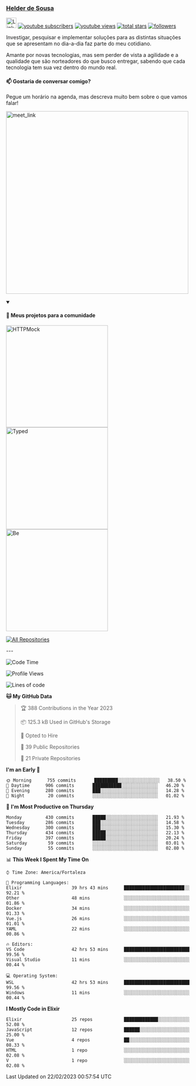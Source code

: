 <p align="left">
<a href="https://github.com/andridus">
    <h3>Helder de Sousa</h3></a>
</p>


<p align="left">
 <a href="https://linkedin.com/in/helder-de-sousa">
    <img height="28px" alt="Linkedin" title="Helder de Sousa" src="https://img.shields.io/badge/-linkedin-blue?style=flat-square&logo=Linkedin&logoColor=white&link=https://www.linkedin.com/in/helder-de-sousa""/></a>
  <a href="https://www.youtube.com/@vocedesenvolvedor?sub_confirmation=1">
    <img alt="youtube subscribers" title="Inscreva-se no canal Você, desenvolvedor" src="https://custom-icon-badges.demolab.com/youtube/channel/subscribers/UCh-qOj_p5CY_AfuR7fEYbwA?color=%23E05D44&label=V0CÊ,%20 DESENVOLVEDOR&logo=video&logoColor=white&style=for-the-badge&labelColor=CE4630""/></a>
  <a href="https://www.youtube.com/@vocedesenvolvedor">
    <img alt="youtube views" title="YouTube Visualizações" src="https://custom-icon-badges.demolab.com/youtube/channel/views/UCh-qOj_p5CY_AfuR7fEYbwA?color=%23E1AD0E&logo=video&logoColor=white&style=for-the-badge&labelColor=C79600"/></a>
  <a href="https://github.com/andridus?tab=repositories&sort=stargazers">
    <img alt="total stars" title="Total de Estrelas no GitHub" src="https://custom-icon-badges.demolab.com/github/stars/andridus?color=55960c&style=for-the-badge&labelColor=488207&logo=star"/></a>
  <a href="https://github.com/andridus?tab=followers">
    <img alt="followers" title="Siga-me on Github" src="https://custom-icon-badges.demolab.com/github/followers/andridus?color=236ad3&labelColor=1155ba&style=for-the-badge&logo=person-add&label=Follow&logoColor=white"/></a>
</p>

<p align="left">
 Investigar, pesquisar e implementar soluções para as distintas situações que se apresentam no dia-a-dia faz parte do meu cotidiano.

Amante por novas tecnologias, mas sem perder de vista a agilidade e a qualidade que são norteadores do que busco entregar, sabendo que cada tecnologia tem sua vez dentro do mundo real.
</p>

#### 📫 Gostaria de conversar comigo?

Pegue um horário na agenda, mas descreva muito bem sobre o que vamos falar!

<a href="https://calendly.com/andridus/30min" target="_blank"><img width="498" alt="meet_link" src="https://user-images.githubusercontent.com/15426564/144297439-f530f383-e73e-41e0-9914-a9b7d3f432e5.png"></a>


<details open>
  <summary><h4>📘 Meus projetos para a comunidade</h4></summary>

  <p align="left">
    <a href="https://github.com/andridus/httpmock"><img width="278" src="https://denvercoder1-github-readme-stats.vercel.app/api/pin/?username=andridus&repo=httpmock&theme=default&show_icons=true" alt="HTTPMock"></a>
    <a href="https://github.com/andridus/typed"><img width="278" src="https://denvercoder1-github-readme-stats.vercel.app/api/pin/?username=andridus&repo=typed&theme=default&show_icons=true" alt="Typed"></a>
    <a href="https://github.com/andridus/bee"><img width="278" src="https://denvercoder1-github-readme-stats.vercel.app/api/pin/?username=andridus&repo=bee&theme=default&show_icons=true" alt="Be"></a>

  </p>

  <a href="https://github.com/andridus?tab=repositories&sort=stargazers"><img alt="All Repositories" title="All Repositories" src="https://custom-icon-badges.demolab.com/badge/-Clique%20aqui%20para%20todos%20os%20meus%20repos-efefef?style=for-the-badge&logoColor=black&logo=repo"/></a>
</details>
---

<!--START_SECTION:waka-->
![Code Time](http://img.shields.io/badge/Code%20Time-130%20hrs%2035%20mins-blue)

![Profile Views](http://img.shields.io/badge/Profile%20Views-19-blue)

![Lines of code](https://img.shields.io/badge/From%20Hello%20World%20I%27ve%20Written-855%20Thousand%20lines%20of%20code-blue)

**🐱 My GitHub Data** 

> 🏆 388 Contributions in the Year 2023
 > 
> 📦 125.3 kB Used in GitHub's Storage 
 > 
> 💼 Opted to Hire
 > 
> 📜 39 Public Repositories 
 > 
> 🔑 21 Private Repositories  
 > 
**I'm an Early 🐤** 

```text
🌞 Morning      755 commits       █████████░░░░░░░░░░░░░░░░   38.50 % 
🌆 Daytime      906 commits       ███████████░░░░░░░░░░░░░░   46.20 % 
🌃 Evening      280 commits       ███░░░░░░░░░░░░░░░░░░░░░░   14.28 % 
🌙 Night         20 commits       ░░░░░░░░░░░░░░░░░░░░░░░░░   01.02 % 

```
📅 **I'm Most Productive on Thursday** 

```text
Monday         430 commits       █████░░░░░░░░░░░░░░░░░░░░   21.93 % 
Tuesday        286 commits       ███░░░░░░░░░░░░░░░░░░░░░░   14.58 % 
Wednesday      300 commits       ███░░░░░░░░░░░░░░░░░░░░░░   15.30 % 
Thursday       434 commits       █████░░░░░░░░░░░░░░░░░░░░   22.13 % 
Friday         397 commits       █████░░░░░░░░░░░░░░░░░░░░   20.24 % 
Saturday        59 commits       ░░░░░░░░░░░░░░░░░░░░░░░░░   03.01 % 
Sunday          55 commits       ░░░░░░░░░░░░░░░░░░░░░░░░░   02.80 % 

```


📊 **This Week I Spent My Time On** 

```text
⌚︎ Time Zone: America/Fortaleza

💬 Programming Languages: 
Elixir                   39 hrs 43 mins      ███████████████████████░░   92.21 % 
Other                    48 mins             ░░░░░░░░░░░░░░░░░░░░░░░░░   01.86 % 
Docker                   34 mins             ░░░░░░░░░░░░░░░░░░░░░░░░░   01.33 % 
Vue.js                   26 mins             ░░░░░░░░░░░░░░░░░░░░░░░░░   01.01 % 
YAML                     22 mins             ░░░░░░░░░░░░░░░░░░░░░░░░░   00.86 % 

🔥 Editors: 
VS Code                  42 hrs 53 mins      █████████████████████████   99.56 % 
Visual Studio            11 mins             ░░░░░░░░░░░░░░░░░░░░░░░░░   00.44 % 

💻 Operating System: 
WSL                      42 hrs 53 mins      █████████████████████████   99.56 % 
Windows                  11 mins             ░░░░░░░░░░░░░░░░░░░░░░░░░   00.44 % 

```

**I Mostly Code in Elixir** 

```text
Elixir                   25 repos            █████████████░░░░░░░░░░░░   52.08 % 
JavaScript               12 repos            ██████░░░░░░░░░░░░░░░░░░░   25.00 % 
Vue                      4 repos             ██░░░░░░░░░░░░░░░░░░░░░░░   08.33 % 
HTML                     1 repo              ░░░░░░░░░░░░░░░░░░░░░░░░░   02.08 % 
V                        1 repo              ░░░░░░░░░░░░░░░░░░░░░░░░░   02.08 % 

```



 Last Updated on 22/02/2023 00:57:54 UTC
<!--END_SECTION:waka-->
